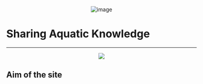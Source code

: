 <div style="text-align:center;">
    <img src="assets/images/logo-image.png" alt="image"></img>
</div>

# Sharing Aquatic Knowledge

---

<div style="text-align:center;">
<img src="#"></img>
</div>

## Aim of the site